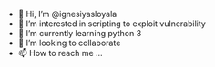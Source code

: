 - 👋 Hi, I’m @ignesiyasloyala
- 👀 I’m interested in scripting to exploit vulnerability
- 🌱 I’m currently learning python 3
- 💞️ I’m looking to collaborate 
- 📫 How to reach me ...

<!---
ignesiyas001/ignesiyas001 is a ✨ special ✨ repository because its `README.md` (this file) appears on your GitHub profile.
You can click the Preview link to take a look at your changes.
--->
